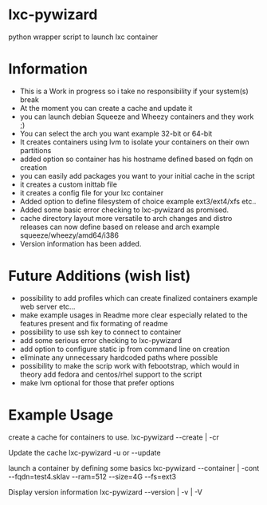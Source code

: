 lxc-pywizard
============

python wrapper script to launch lxc container

Information
============
- This is a Work in progress so i take no responsibility if your system(s) break
- At the moment you can create a cache and update it
- you can launch debian Squeeze and Wheezy containers and they work ;)
- You can select the arch you want example 32-bit or 64-bit
- It creates containers using lvm to isolate your containers on their own partitions
- added option so container has his hostname defined based on fqdn on creation
- you can easily add packages you want to your initial cache in the script
- it creates a custom inittab file
- it creates a config file for your lxc container
- Added option to define filesystem of choice example ext3/ext4/xfs etc..
- Added some basic error checking to lxc-pywizard as promised.
- cache directory layout more versatile to arch changes and distro releases can now define based on release and arch example squeeze/wheezy/amd64/i386
- Version information has been added.

Future Additions (wish list)
============================
- possibility to add profiles which can create finalized containers example web server etc...
- make example usages in Readme more clear especially related to the features present and fix formating of readme
- possibility to use ssh key to connect to container
- add some serious error checking to lxc-pywizard
- add option to configure static ip from command line on creation
- eliminate any unnecessary hardcoded paths where possible
- possibility to make the scrip work with febootstrap, which would in theory add fedora and centos/rhel support to the script
- make lvm optional for those that prefer options

Example Usage
=============
create a cache for containers to use.
lxc-pywizard --create | -cr

Update the cache
lxc-pywizard -u or --update

launch a container by defining some basics
lxc-pywizard --container | -cont --fqdn=test4.sklav --ram=512 --size=4G --fs=ext3

Display version information
lxc-pywizard --version | -v | -V
